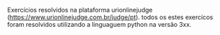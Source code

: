 Exercícios resolvidos na plataforma urionlinejudge (https://www.urionlinejudge.com.br/judge/pt).
todos os estes exercícos foram resolvidos utilizando a linguaguem python na versão 3xx.

